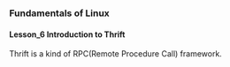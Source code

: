 ### Fundamentals of Linux

#### Lesson_6 Introduction to Thrift

Thrift is a kind of RPC(Remote Procedure Call) framework.
